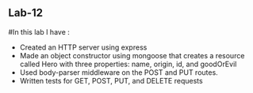 ## Lab-12

#In this lab I have :
- Created an HTTP server using express
- Made an object constructor using mongoose that creates a resource called Hero with three properties: name, origin, id, and goodOrEvil
- Used body-parser middleware on the POST and PUT routes.
- Written tests for GET, POST, PUT, and DELETE requests
